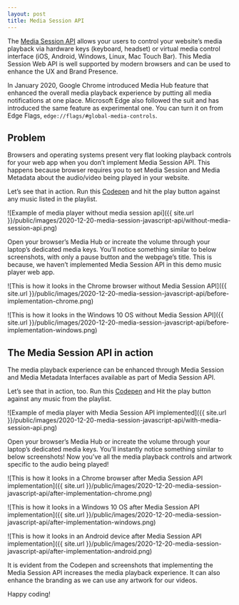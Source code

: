 ```yaml
---
layout: post
title: Media Session API
---
```


The [Media Session API](https://developer.mozilla.org/en-US/docs/Web/API/Media_Session_API) allows your users to control your website’s media playback via hardware keys (keyboard, headset) or virtual media control interface (iOS, Android, Windows, Linux, Mac Touch Bar). This Media Session Web API is well supported by modern browsers and can be used to enhance the UX and Brand Presence. 
<!--more-->
In January 2020, Google Chrome introduced Media Hub feature that enhanced the overall media playback experience by putting all media notifications at one place. Microsoft Edge also followed the suit and has introduced the same feature as experimental one. You can turn it on from Edge Flags, `edge://flags/#global-media-controls`.

## Problem

Browsers and operating systems present very flat looking playback controls for your web app when you don’t implement Media Session API. This happens because browser requires you to set Media Session and Media Metadata about the audio/video being played in your website.

Let’s see that in action. Run this [Codepen](https://codepen.io/manadaym/pen/yLaXvVR) and hit the play button against any music listed in the playlist.

![Example of media player without media session api]({{ site.url }}/public/images/2020-12-20-media-session-javascript-api/without-media-session-api.png)

Open your browser’s Media Hub or increate the volume through your laptop’s dedicated media keys. You’ll notice something similar to below screenshots, with only a pause button and the webpage’s title. This is because, we haven’t implemented Media Session API in this demo music player web app.

![This is how it looks in the Chrome browser without Media Session API]({{ site.url }}/public/images/2020-12-20-media-session-javascript-api/before-implementation-chrome.png)

![This is how it looks in the Windows 10 OS without Media Session API]({{ site.url }}/public/images/2020-12-20-media-session-javascript-api/before-implementation-windows.png)

## The Media Session API in action

The media playback experience can be enhanced through Media Session and Media Metadata Interfaces available as part of Media Session API.

Let’s see that in action, too. Run this [Codepen](https://codepen.io/manadaym/pen/mdrWwEo) and Hit the play button against any music from the playlist.

![Example of media player with Media Session API implemented]({{ site.url }}/public/images/2020-12-20-media-session-javascript-api/with-media-session-api.png)

Open your browser’s Media Hub or increate the volume through your laptop’s dedicated media keys. You’ll instantly notice something similar to below screenshots! Now you’ve all the media playback controls and artwork specific to the audio being played!

![This is how it looks in a Chrome browser after Media Session API implementation]({{ site.url }}/public/images/2020-12-20-media-session-javascript-api/after-implementation-chrome.png)

![This is how it looks in a Windows 10 OS after Media Session API implementation]({{ site.url }}/public/images/2020-12-20-media-session-javascript-api/after-implementation-windows.png)

![This is how it looks in an Android device after Media Session API implementation]({{ site.url }}/public/images/2020-12-20-media-session-javascript-api/after-implementation-android.png)

It is evident from the Codepen and screenshots that implementing the Media Session API increases the media playback experience. It can also enhance the branding as we can use any artwork for our videos.

Happy coding!
